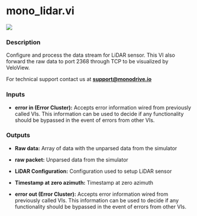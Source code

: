 # mono_lidar.vi

<p class="img_container">
<img class="lg_img" src="../mono_lidar.png"/>
</p>

### Description

Configure and process the data stream for LiDAR sensor. This VI also forward the raw data to port 2368 through TCP to be visualized by VeloView.

For technical support contact us at <b>support@monodrive.io</b> 

### Inputs

- **error in (Error Cluster):** Accepts error information wired from previously called VIs. This information can be used to decide if any functionality should be bypassed in the event of errors from other VIs. 

### Outputs

- **Raw data:**  Array of data with the unparsed data from the simulator
 

- **raw packet:**  Unparsed data from the simulator
 

- **LiDAR Configuration:**  Configuration used to setup LiDAR sensor
 

- **Timestamp at zero azimuth:**  Timestamp at zero azimuth
 

- **error out (Error Cluster):** Accepts error information wired from previously called VIs. This information can be used to decide if any functionality should be bypassed in the event of errors from other VIs. 

<p>&nbsp;</p>
